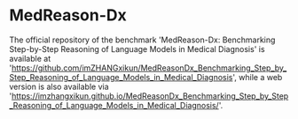 # MedReason-Dx

The official repository of the benchmark 'MedReason-Dx: Benchmarking Step-by-Step Reasoning of Language Models in Medical Diagnosis' is available at 'https://github.com/imZHANGxikun/MedReasonDx_Benchmarking_Step_by_Step_Reasoning_of_Language_Models_in_Medical_Diagnosis', while a web version is also available via 'https://imzhangxikun.github.io/MedReasonDx_Benchmarking_Step_by_Step_Reasoning_of_Language_Models_in_Medical_Diagnosis/'.
